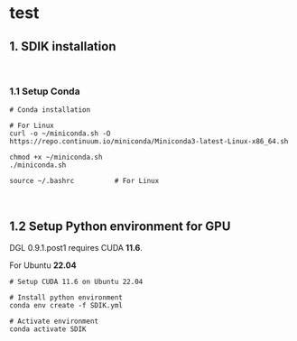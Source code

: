 # test
## 1. SDIK installation
<br>

### 1.1 Setup Conda

```
# Conda installation

# For Linux
curl -o ~/miniconda.sh -O https://repo.continuum.io/miniconda/Miniconda3-latest-Linux-x86_64.sh

chmod +x ~/miniconda.sh    
./miniconda.sh  

source ~/.bashrc          # For Linux
```
<br>

## 1.2 Setup Python environment for GPU

DGL 0.9.1.post1 requires CUDA **11.6**.

For Ubuntu **22.04**
```
# Setup CUDA 11.6 on Ubuntu 22.04

# Install python environment
conda env create -f SDIK.yml

# Activate environment
conda activate SDIK
```
<br><br>
